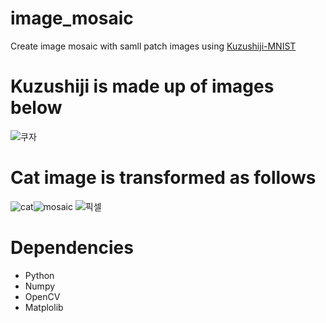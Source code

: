 # image_mosaic

Create image mosaic with samll patch images using [Kuzushiji-MNIST](https://www.kaggle.com/anokas/kuzushiji)

# Kuzushiji is made up of images below
![쿠자](https://user-images.githubusercontent.com/49854618/148724706-1026bb73-51ce-4069-8a1c-974a75e1e98e.PNG)


# Cat image is transformed as follows
![cat](https://user-images.githubusercontent.com/49854618/148725028-9dbdc497-1225-433d-bf8b-088c120b2a49.jpg)![mosaic](https://user-images.githubusercontent.com/49854618/148725421-70baecba-35c0-4c7c-bfbb-41f7d08a60ca.PNG)
![픽셀](https://user-images.githubusercontent.com/49854618/148725428-30e5f9e8-64c2-4efa-9d12-47990046aa19.PNG)



# Dependencies
- Python
- Numpy
- OpenCV
- Matplolib
